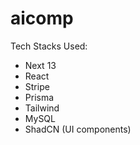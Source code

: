 # aicomp

Tech Stacks Used:

- Next 13
- React
- Stripe
- Prisma
- Tailwind
- MySQL
- ShadCN (UI components)
